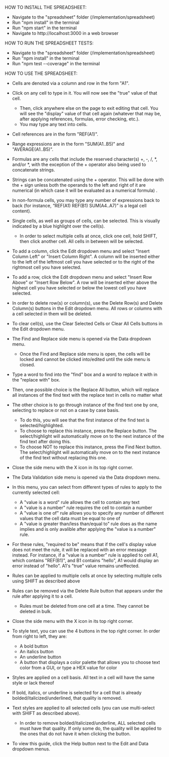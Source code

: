 HOW TO INSTALL THE SPREADSHEET: 
- Navigate to the "spreadsheet" folder (/implementation/spreadsheet)
- Run "npm install" in the terminal
- Run "npm start" in the terminal
- Navigate to http://localhost:3000 in a web browser


HOW TO RUN THE SPREADSHEET TESTS:
- Navigate to the "spreadsheet" folder (/implementation/spreadsheet)
- Run "npm install" in the terminal
- Run "npm test --coverage" in the terminal


HOW TO USE THE SPREADSHEET: 
- Cells are denoted via a column and row in the form "A1". 
- Click on any cell to type in it. You will now see the "true" value of that cell. 
    - Then, click anywhere else on the page to exit editing that cell. You will see the "display" value of that cell again (whatever that may be, after applying references, formulas, error checking, etc.).
    - You may type any text into cells.
- Cell references are in the form "REF(A1)".
- Range expressions are in the form "SUM(A1..B5)" and "AVERAGE(A1..B5)".
- Formulas are any cells that include the reserved character(s) +, -, /, *, and/or *, with the exception of the + operator also being used to concatenate strings.
- Strings can be concatenated using the + operator. This will be done with the + sign unless both the operands to the left and right of it are numerical (in which case it will be evaluated as a numerical formula) .
- In non-formula cells, you may type any number of expressions back to back (for instance, “REF(A1) REF(B1) SUM(A4..A7)” is a legal cell content). 

- Single cells, as well as groups of cells, can be selected. This is visually indicated by a blue highlight over the cell(s). 
    - In order to select multiple cells at once, click one cell, hold SHIFT, then click another cell. All cells in between will be selected.
- To add a column, click the Edit dropdown menu and select "Insert Column Left" or "Insert Column Right". A column will be inserted either to the left of the leftmost cell you have selected or to the right of the rightmost cell you have selected. 
- To add a row, click the Edit dropdown menu and select "Insert Row Above" or "Insert Row Below". A row will be inserted either above the highest cell you have selected or below the lowest cell you have selected.
- In order to delete row(s) or column(s), use the Delete Row(s) and Delete Column(s) buttons in the Edit dropdown menu. All rows or columns with a cell selected in them will be deleted.
- To clear cell(s), use the Clear Selected Cells or Clear All Cells buttons in the Edit dropdown menu. 

- The Find and Replace side menu is opened via the Data dropdown menu.
    - Once the Find and Replace side menu is open, the cells will be locked and cannot be clicked into/edited until the side menu is closed.
- Type a word to find into the "find" box and a word to replace it with in the "replace with" box. 
- Then, one possible choice is the Replace All button, which will replace all instances of the find text with the replace text in cells no matter what
- The other choice is to go through instance of the find text one by one, selecting to replace or not on a case by case basis.
    - To do this, you will see that the first instance of the find text is selected/highlighted. 
    - To choose to replace this instance, press the Replace button. The select/highlight will automatically move on to the next instance of the find text after doing this.
    - To choose NOT to replace this instance, press the Find Next button. The select/highlight will automatically move on to the next instance of the find text without replacing this one.
- Close the side menu with the X icon in its top right corner.

- The Data Validation side menu is opened via the Data dropdown menu.
- In this menu, you can select from different types of rules to apply to the currently selected cell:
    - A "value is a word" rule allows the cell to contain any text
    - A "value is a number" rule requires the cell to contain a number
    - A "value is one of" rule allows you to specify any number of different values that the cell data must be equal to one of
    - A "value is greater than/less than/equal to" rule does as the name implies and is only avalible after applying the "value is a number" rule. 
- For these rules, "required to be" means that if the cell's display value does not meet the rule, it will be replaced with an error message instead. For instance, if a "value is a number" rule is applied to cell A1, which contains "REF(B1)", and B1 contains "hello", A1 would display an error instead of "hello". A1's "true" value remains uneffected. 
- Rules can be applied to multiple cells at once by selecting multiple cells using SHIFT as described above
- Rules can be removed via the Delete Rule button that appears under the rule after applying it to a cell.
    - Rules must be deleted from one cell at a time. They cannot be deleted in bulk.
- Close the side menu with the X icon in its top right corner.

- To style text, you can use the 4 buttons in the top right corner. In order from right to left, they are:
    - A bold button
    - An italics button
    - An underline button
    - A button that displays a color palette that allows you to choose text color from a GUI, or type a HEX value for color
- Styles are applied on a cell basis. All text in a cell will have the same style or lack thereof
- If bold, italics, or underline is selected for a cell that is already bolded/italicized/underlined, that quality is removed.
- Text styles are applied to all selected cells (you can use multi-select with SHIFT as described above). 
    - In order to remove bolded/italicized/underline, ALL selected cells must have that quality. If only some do, the quality will be applied to the ones that do not have it when clicking the button. 
    
- To view this guide, click the Help button next to the Edit and Data dropdown menus.